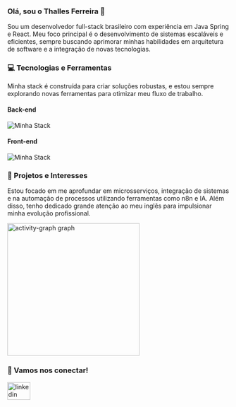 ### Olá, sou o <strong>Thalles Ferreira</strong> 👋
Sou um desenvolvedor full-stack brasileiro com experiência em Java Spring e React. Meu foco principal é o desenvolvimento de sistemas escaláveis e eficientes, sempre buscando aprimorar minhas habilidades em arquitetura de software e a integração de novas tecnologias.

### 💻 Tecnologias e Ferramentas
Minha stack é construída para criar soluções robustas, e estou sempre explorando novas ferramentas para otimizar meu fluxo de trabalho.

#### Back-end
![Minha Stack](https://skillicons.dev/icons?i=java,spring,nodejs,vitest,mongo,postgres,supabase,docker,ubuntu)
#### Front-end
![Minha Stack](https://skillicons.dev/icons?i=nextjs,react,html,css,tailwind,bootstrap,js,ts,sass)

### 🌱 Projetos e Interesses
Estou focado em me aprofundar em microsserviços, integração de sistemas e na automação de processos utilizando ferramentas como n8n e IA. Além disso, tenho dedicado grande atenção ao meu inglês para impulsionar minha evolução profissional.

<img src="https://github-readme-activity-graph.vercel.app/graph?username=thallesrafaell&radius=16&theme=nord&area=true&order=5&hide_border=true" height="300" alt="activity-graph graph"  />

### 💬 Vamos nos conectar!   
<a href="https://www.linkedin.com/in/thallesrafael" target="_blank">
  <img src="https://raw.githubusercontent.com/maurodesouza/profile-readme-generator/master/src/assets/icons/social/linkedin/default.svg" width="52" height="40" alt="linkedin logo"  />
</a>
